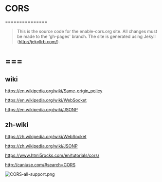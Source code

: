 # CORS
===============

> This is the source code for the enable-cors.org site. All changes must be made to the 'gh-pages' branch. The site is generated using Jekyll (http://jekyllrb.com/).


===
===

## wiki

https://en.wikipedia.org/wiki/Same-origin_policy

https://en.wikipedia.org/wiki/WebSocket

https://en.wikipedia.org/wiki/JSONP

## zh-wiki

https://zh.wikipedia.org/wiki/WebSocket

https://zh.wikipedia.org/wiki/JSONP





https://www.html5rocks.com/en/tutorials/cors/



http://caniuse.com/#search=CORS

![CORS-all-support.png](CORS-all-support.png)



